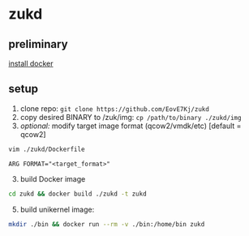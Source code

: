 # zukd
## preliminary
[install docker](https://www.google.com/url?sa=t&source=web&rct=j&opi=89978449&url=https://docs.docker.com/engine/install/&ved=2ahUKEwi58d7I7fSHAxVjODQIHeFNALIQFnoECAgQAQ&usg=AOvVaw3oxUtu6GW_HNWz3ZCPMLU_)
## setup
1. clone repo: `git clone https://github.com/EovE7Kj/zukd`
2. copy desired BINARY to /zuk/img: `cp /path/to/binary ./zukd/img`
3. _optional:_ modify target image format (qcow2/vmdk/etc) [default = qcow2]
```sh 
vim ./zukd/Dockerfile
```
```docker 
ARG FORMAT="<target_format>"
```
3. build Docker image
```sh
cd zukd && docker build ./zukd -t zukd
```
5. build unikernel image:
```sh
mkdir ./bin && docker run --rm -v ./bin:/home/bin zukd
```
